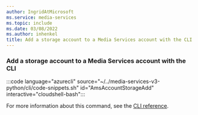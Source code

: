 ```yaml
---
author: IngridAtMicrosoft
ms.service: media-services
ms.topic: include
ms.date: 03/08/2022
ms.author: inhenkel
title: Add a storage account to a Media Services account with the CLI
---
```


<!--Add a storage account to a media services account-->

### Add a storage account to a Media Services account with the CLI

:::code language="azurecli" source="~/../media-services-v3-python/cli/code-snippets.sh" id="AmsAccountStorageAdd" interactive="cloudshell-bash":::

For more information about this command, see the [CLI reference](/cli/azure/ams/account/storage?view=azure-cli-latest#az-ams-account-storage-add).
